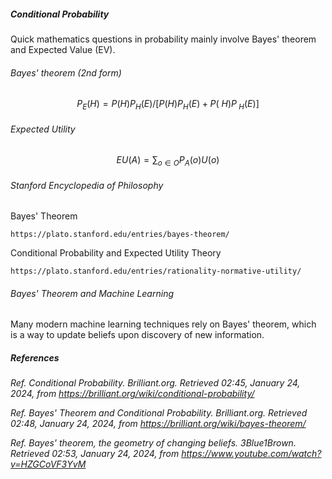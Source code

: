 <h5>Conditional Probability</h5>

Quick mathematics questions in probability mainly involve Bayes' theorem and Expected Value (EV).

<h6>Bayes' theorem (2nd form)</h6>

$$P_E(H) = P(H)P_H(E) / [P(H)P_H(E) + P(~H)P_{~H}(E)]$$

<h6>Expected Utility</h6>

$$EU(A)=\sum_{o∈O} P_A(o)U(o)$$

<h6>Stanford Encyclopedia of Philosophy</h6>

Bayes' Theorem

`https://plato.stanford.edu/entries/bayes-theorem/`

Conditional Probability and Expected Utility Theory

`https://plato.stanford.edu/entries/rationality-normative-utility/`

<h6>Bayes' Theorem and Machine Learning</h6>

Many modern machine learning techniques rely on Bayes' theorem, which is a way to update beliefs upon discovery of new information.

<h5>References</h5>

_Ref._ _Conditional Probability. Brilliant.org. Retrieved 02:45, January 24, 2024, from https://brilliant.org/wiki/conditional-probability/_

_Ref._ _Bayes' Theorem and Conditional Probability. Brilliant.org. Retrieved 02:48, January 24, 2024, from https://brilliant.org/wiki/bayes-theorem/_

_Ref._ _Bayes' theorem, the geometry of changing beliefs. 3Blue1Brown. Retrieved 02:53, January 24, 2024, from https://www.youtube.com/watch?v=HZGCoVF3YvM_

